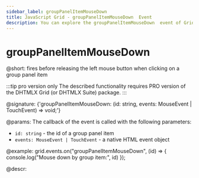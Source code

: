 ```yaml
---
sidebar_label: groupPanelItemMouseDown 
title: JavaScript Grid - groupPanelItemMouseDown  Event 
description: You can explore the groupPanelItemMouseDown  event of Grid in the documentation of the DHTMLX JavaScript UI library. Browse developer guides and API reference, try out code examples and live demos, and download a free 30-day evaluation version of DHTMLX Suite.
---
```


# groupPanelItemMouseDown 

@short: fires before releasing the left mouse button when clicking on a group panel item

:::tip pro version only
The described functionality requires PRO version of the DHTMLX Grid (or DHTMLX Suite) package.
:::

@signature: {'groupPanelItemMouseDown: (id: string, events: MouseEvent | TouchEvent) => void;'}

@params:
The callback of the event is called with the following parameters:

- `id: string` - the id of a group panel item
- `events: MouseEvent | TouchEvent` - a native HTML event object

@example:
grid.events.on("groupPanelItemMouseDown", (id) => {
    console.log("Mouse down by group item:", id)
});

@descr: